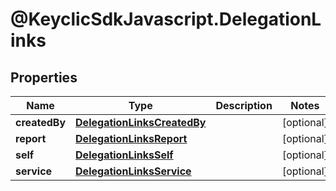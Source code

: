 # @KeyclicSdkJavascript.DelegationLinks

## Properties
Name | Type | Description | Notes
------------ | ------------- | ------------- | -------------
**createdBy** | [**DelegationLinksCreatedBy**](DelegationLinksCreatedBy.md) |  | [optional] 
**report** | [**DelegationLinksReport**](DelegationLinksReport.md) |  | [optional] 
**self** | [**DelegationLinksSelf**](DelegationLinksSelf.md) |  | [optional] 
**service** | [**DelegationLinksService**](DelegationLinksService.md) |  | [optional] 


